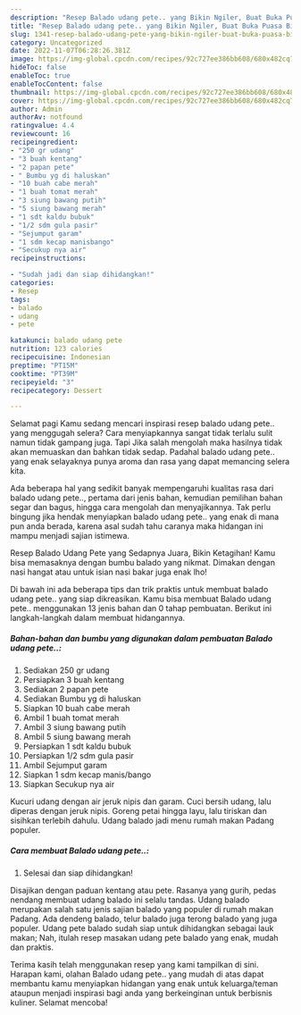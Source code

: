 ```yaml
---
description: "Resep Balado udang pete.. yang Bikin Ngiler, Buat Buka Puasa Bisa Manjain Lidah"
title: "Resep Balado udang pete.. yang Bikin Ngiler, Buat Buka Puasa Bisa Manjain Lidah"
slug: 1341-resep-balado-udang-pete-yang-bikin-ngiler-buat-buka-puasa-bisa-manjain-lidah
category: Uncategorized
date: 2022-11-07T06:28:26.381Z
image: https://img-global.cpcdn.com/recipes/92c727ee386bb608/680x482cq70/balado-udang-pete-foto-resep-utama.jpg
hideToc: false
enableToc: true
enableTocContent: false
thumbnail: https://img-global.cpcdn.com/recipes/92c727ee386bb608/680x482cq70/balado-udang-pete-foto-resep-utama.jpg
cover: https://img-global.cpcdn.com/recipes/92c727ee386bb608/680x482cq70/balado-udang-pete-foto-resep-utama.jpg
author: Admin
authorAv: notfound
ratingvalue: 4.4
reviewcount: 16
recipeingredient:
- "250 gr udang"
- "3 buah kentang"
- "2 papan pete"
- " Bumbu yg di haluskan"
- "10 buah cabe merah"
- "1 buah tomat merah"
- "3 siung bawang putih"
- "5 siung bawang merah"
- "1 sdt kaldu bubuk"
- "1/2 sdm gula pasir"
- "Sejumput garam"
- "1 sdm kecap manisbango"
- "Secukup nya air"
recipeinstructions:

- "Sudah jadi dan siap dihidangkan!"
categories:
- Resep
tags:
- balado
- udang
- pete

katakunci: balado udang pete 
nutrition: 123 calories
recipecuisine: Indonesian
preptime: "PT15M"
cooktime: "PT39M"
recipeyield: "3"
recipecategory: Dessert

---
```



Selamat pagi Kamu sedang mencari inspirasi resep balado udang pete.. yang menggugah selera? Cara menyiapkannya sangat tidak terlalu sulit namun tidak gampang juga. Tapi Jika salah mengolah maka hasilnya tidak akan memuaskan dan bahkan tidak sedap. Padahal balado udang pete.. yang enak selayaknya punya aroma dan rasa yang dapat memancing selera kita.


Ada beberapa hal yang sedikit banyak mempengaruhi kualitas rasa dari balado udang pete.., pertama dari jenis bahan, kemudian pemilihan bahan segar dan bagus, hingga cara mengolah dan menyajikannya. Tak perlu bingung jika hendak menyiapkan balado udang pete.. yang enak di mana pun anda berada, karena asal sudah tahu caranya maka hidangan ini mampu menjadi sajian istimewa.

Resep Balado Udang Pete yang Sedapnya Juara, Bikin Ketagihan! Kamu bisa memasaknya dengan bumbu balado yang nikmat. Dimakan dengan nasi hangat atau untuk isian nasi bakar juga enak lho!


Di bawah ini ada beberapa tips dan trik praktis untuk membuat balado udang pete.. yang siap dikreasikan. Kamu bisa membuat Balado udang pete.. menggunakan 13 jenis bahan dan 0 tahap pembuatan. Berikut ini langkah-langkah dalam membuat hidangannya.

<!--inarticleads1-->

##### Bahan-bahan dan bumbu yang digunakan dalam pembuatan Balado udang pete..:

1. Sediakan 250 gr udang
1. Persiapkan 3 buah kentang
1. Sediakan 2 papan pete
1. Sediakan  Bumbu yg di haluskan
1. Siapkan 10 buah cabe merah
1. Ambil 1 buah tomat merah
1. Ambil 3 siung bawang putih
1. Ambil 5 siung bawang merah
1. Persiapkan 1 sdt kaldu bubuk
1. Persiapkan 1/2 sdm gula pasir
1. Ambil Sejumput garam
1. Siapkan 1 sdm kecap manis/bango
1. Siapkan Secukup nya air


Kucuri udang dengan air jeruk nipis dan garam. Cuci bersih udang, lalu diperas dengan jeruk nipis. Goreng petai hingga layu, lalu tiriskan dan sisihkan terlebih dahulu. Udang balado jadi menu rumah makan Padang populer. 

<!--inarticleads2-->

##### Cara membuat Balado udang pete..:


1. Selesai dan siap dihidangkan!

Disajikan dengan paduan kentang atau pete. Rasanya yang gurih, pedas nendang membuat udang balado ini selalu tandas. Udang balado merupakan salah satu jenis sajian balado yang populer di rumah makan Padang. Ada dendeng balado, telur balado juga terong balado yang juga populer. Udang pete balado sudah siap untuk dihidangkan sebagai lauk makan; Nah, itulah resep masakan udang pete balado yang enak, mudah dan praktis. 

Terima kasih telah menggunakan resep yang kami tampilkan di sini. Harapan kami, olahan Balado udang pete.. yang mudah di atas dapat membantu kamu menyiapkan hidangan yang enak untuk keluarga/teman ataupun menjadi inspirasi bagi anda yang berkeinginan untuk berbisnis kuliner. Selamat mencoba!

